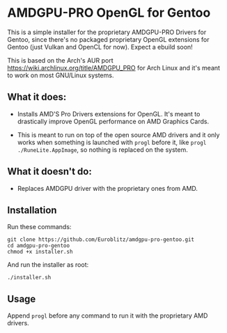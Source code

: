 # AMDGPU-PRO OpenGL for Gentoo

This is a simple installer for the proprietary AMDGPU-PRO Drivers for Gentoo, since there's no packaged proprietary OpenGL extensions for Gentoo (just Vulkan and OpenCL for now). Expect a ebuild soon!

This is based on the Arch's AUR port https://wiki.archlinux.org/title/AMDGPU_PRO for Arch Linux and it's meant to work on most GNU/Linux systems.

## What it does:

- Installs AMD'S Pro Drivers extensions for OpenGL. It's meant to drastically improve OpenGL performance on AMD Graphics Cards.

- This is meant to run on top of the open source AMD drivers and it only works when something is launched with ```progl``` before it, like ```progl ./RuneLite.AppImage```, so nothing is replaced on the system.

## What it doesn't do:

- Replaces AMDGPU driver with the proprietary ones from AMD.


## Installation

Run these commands:

```
git clone https://github.com/Euroblitz/amdgpu-pro-gentoo.git
cd amdgpu-pro-gentoo
chmod +x installer.sh
```
And run the installer as root:
```
./installer.sh
```

## Usage

Append ```progl``` before any command to run it with the proprietary AMD drivers.
